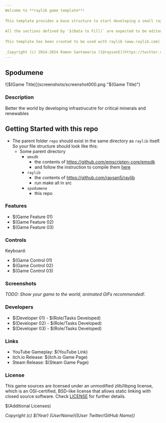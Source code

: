 ```yaml
---
Welcome to **raylib game template**!

This template provides a base structure to start developing a small raylib game in plain C. The repo is also pre-configured with a default `LICENSE` (zlib/libpng) and a `README.md` (this one) to be properly filled by users. Feel free to change the LICENSE as required.

All the sections defined by `$(Data to Fill)` are expected to be edited and filled properly. It's recommended to delete this disclaimer message after editing this `README.md` file.

This template has been created to be used with raylib (www.raylib.com) and it's licensed under an unmodified zlib/libpng license.

_Copyright (c) 2014-2024 Ramon Santamaria ([@raysan5](https://twitter.com/raysan5))_
---
```


## Spodumene

![$(Game Title)](screenshots/screenshot000.png "$(Game Title)")

### Description

Better the world by developing infrastrucutre for critical minerals and renewables

## Getting Started with this repo

- The parent folder `repo` should exist in the same directory as `raylib` itself. So your file structure should look like this:
  - Some parent directory
    - `emsdk`
      - the contents of https://github.com/emscripten-core/emsdk
      - and follow the instruction to compile them [here](https://emscripten.org/docs/getting_started/downloads.html)
    - `raylib`
      - the contents of https://github.com/raysan5/raylib
      - run make all in src
    - `spodumene`
      - this repo

### Features

- $(Game Feature 01)
- $(Game Feature 02)
- $(Game Feature 03)

### Controls

Keyboard:

- $(Game Control 01)
- $(Game Control 02)
- $(Game Control 03)

### Screenshots

_TODO: Show your game to the world, animated GIFs recommended!._

### Developers

- $(Developer 01) - $(Role/Tasks Developed)
- $(Developer 02) - $(Role/Tasks Developed)
- $(Developer 03) - $(Role/Tasks Developed)

### Links

- YouTube Gameplay: $(YouTube Link)
- itch.io Release: $(itch.io Game Page)
- Steam Release: $(Steam Game Page)

### License

This game sources are licensed under an unmodified zlib/libpng license, which is an OSI-certified, BSD-like license that allows static linking with closed source software. Check [LICENSE](LICENSE) for further details.

$(Additional Licenses)

_Copyright (c) $(Year) $(User Name) ($(User Twitter/GitHub Name))_
